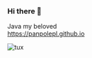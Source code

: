 ### Hi there 👋

Java my beloved <br/>
https://panpolepl.github.io

![tux](https://github.com/PanPolePL/PanPolePL/assets/77209709/425a2f61-0dc0-4b1b-9e76-57a9a1eeb98c)
